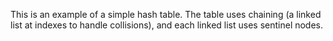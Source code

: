 This is an example of a simple hash table. The table uses chaining (a linked list at indexes to handle collisions), and each linked list uses sentinel nodes.
